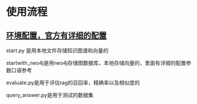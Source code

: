 # 使用流程

## [环境配置，官方有详细的配置](https://github.com/HKUDS/LightRAG)


start.py 是用本地文件存储知识图谱和向量的

startwith_neo4j是用neo4j存储图数据库，本地存储向量的，里面有详细的配置参数口语参考

evaluate.py是用于评估rag的召回率，精确率以及相似度的

query_answer.py是用于测试的数据集





